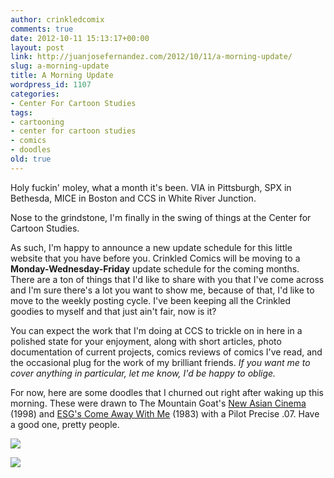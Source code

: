 ```yaml
---
author: crinkledcomix
comments: true
date: 2012-10-11 15:13:17+00:00
layout: post
link: http://juanjosefernandez.com/2012/10/11/a-morning-update/
slug: a-morning-update
title: A Morning Update
wordpress_id: 1107
categories:
- Center For Cartoon Studies
tags:
- cartooning
- center for cartoon studies
- comics
- doodles
old: true
---
```


Holy fuckin' moley, what a month it's been. VIA in Pittsburgh, SPX in Bethesda, MICE in Boston and CCS in White River Junction.


Nose to the grindstone, I'm finally in the swing of things at the Center for Cartoon Studies.


As such, I'm happy to announce a new update schedule for this little website that you have before you. Crinkled Comics will be moving to a **Monday-Wednesday-Friday** update schedule for the coming months. There are a ton of things that I'd like to share with you that I've come across and I'm sure there's a lot you want to show me, because of that, I'd like to move to the weekly posting cycle. I've been keeping all the Crinkled goodies to myself and that just ain't fair, now is it?

You can expect the work that I'm doing at CCS to trickle on in here in a polished state for your enjoyment, along with short articles, photo documentation of current projects, comics reviews of comics I've read, and the occasional plug for the work of my brilliant friends. _If you want me to cover anything in particular, let me know, I'd be happy to oblige._


For now, here are some doodles that I churned out right after waking up this morning. These were drawn to The Mountain Goat's [New Asian Cinema ](https://www.youtube.com/watch?v=UaxuDWVZMTE)(1998) and [ESG's Come Away With Me](https://www.youtube.com/watch?v=Kj99ji3TGCo) (1983) with a Pilot Precise .07. Have a good one, pretty people.


[![](http://fernandezjuanjose.files.wordpress.com/2012/10/good-morning_web.jpg)](http://fernandezjuanjose.files.wordpress.com/2012/10/good-morning_web.jpg)

[![](http://fernandezjuanjose.files.wordpress.com/2012/10/pattern_web.jpg)](http://fernandezjuanjose.files.wordpress.com/2012/10/pattern_web.jpg)
